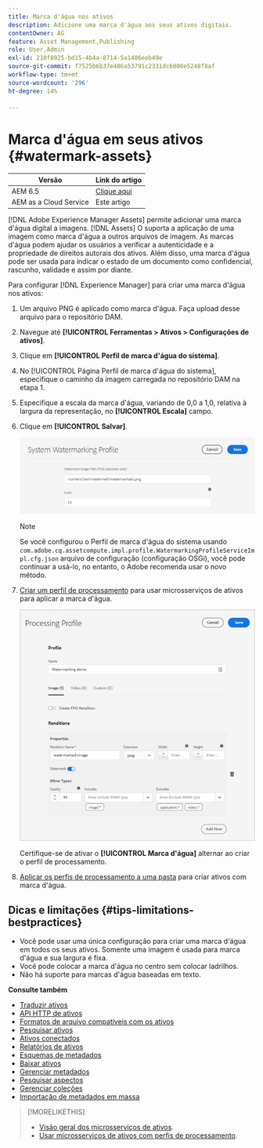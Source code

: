 ```yaml
---
title: Marca d'água nos ativos
description: Adicione uma marca d'água aos seus ativos digitais.
contentOwner: AG
feature: Asset Management,Publishing
role: User,Admin
exl-id: 210f8925-bd15-4b4a-8714-5a1486eeb49e
source-git-commit: f7525b6b37e486a53791c2331dc6000e5248f8af
workflow-type: tm+mt
source-wordcount: '296'
ht-degree: 14%

---
```


# Marca d&#39;água em seus ativos {#watermark-assets}

| Versão | Link do artigo |
| -------- | ---------------------------- |
| AEM 6.5 | [Clique aqui](https://experienceleague.adobe.com/docs/experience-manager-65/assets/administer/watermarking.html) |
| AEM as a Cloud Service | Este artigo |

[!DNL Adobe Experience Manager Assets] permite adicionar uma marca d&#39;água digital a imagens. [!DNL Assets] O suporta a aplicação de uma imagem como marca d&#39;água a outros arquivos de imagem. As marcas d&#39;água podem ajudar os usuários a verificar a autenticidade e a propriedade de direitos autorais dos ativos. Além disso, uma marca d&#39;água pode ser usada para indicar o estado de um documento como confidencial, rascunho, validade e assim por diante.

Para configurar [!DNL Experience Manager] para criar uma marca d&#39;água nos ativos:

1. Um arquivo PNG é aplicado como marca d&#39;água. Faça upload desse arquivo para o repositório DAM.

1. Navegue até **[!UICONTROL Ferramentas > Ativos > Configurações de ativos]**.

1. Clique em **[!UICONTROL Perfil de marca d&#39;água do sistema]**.

1. No [!UICONTROL Página Perfil de marca d&#39;água do sistema], especifique o caminho da imagem carregada no repositório DAM na etapa 1.

1. Especifique a escala da marca d&#39;água, variando de 0,0 a 1,0, relativa à largura da representação, no **[!UICONTROL Escala]** campo.

1. Clique em **[!UICONTROL Salvar]**.

   ![Detector de duplicação de ativo](assets/system-watermarking-profile.png)

   >[!NOTE]
   >
   >Se você configurou o Perfil de marca d&#39;água do sistema usando `com.adobe.cq.assetcompute.impl.profile.WatermarkingProfileServiceImpl.cfg.json` arquivo de configuração (configuração OSGi), você pode continuar a usá-lo, no entanto, o Adobe recomenda usar o novo método.


1. [Criar um perfil de processamento](/help/assets/asset-microservices-configure-and-use.md#create-custom-profile) para usar microsserviços de ativos para aplicar a marca d&#39;água.

   ![Perfil de processamento de ativo para criar marca d&#39;água](assets/watermark-processing-profile.png)

   Certifique-se de ativar o **[!UICONTROL Marca d&#39;água]** alternar ao criar o perfil de processamento.

1. [Aplicar os perfis de processamento a uma pasta](/help/assets/asset-microservices-configure-and-use.md#use-profiles) para criar ativos com marca d&#39;água.

## Dicas e limitações {#tips-limitations-bestpractices}

* Você pode usar uma única configuração para criar uma marca d&#39;água em todos os seus ativos. Somente uma imagem é usada para marca d&#39;água e sua largura é fixa.
* Você pode colocar a marca d&#39;água no centro sem colocar ladrilhos.
* Não há suporte para marcas d&#39;água baseadas em texto.

**Consulte também**

* [Traduzir ativos](translate-assets.md)
* [API HTTP de ativos](mac-api-assets.md)
* [Formatos de arquivo compatíveis com os ativos](file-format-support.md)
* [Pesquisar ativos](search-assets.md)
* [Ativos conectados](use-assets-across-connected-assets-instances.md)
* [Relatórios de ativos](asset-reports.md)
* [Esquemas de metadados](metadata-schemas.md)
* [Baixar ativos](download-assets-from-aem.md)
* [Gerenciar metadados](manage-metadata.md)
* [Pesquisar aspectos](search-facets.md)
* [Gerenciar coleções](manage-collections.md)
* [Importação de metadados em massa](metadata-import-export.md)

>[!MORELIKETHIS]
>
>* [Visão geral dos microsserviços de ativos](/help/assets/asset-microservices-overview.md).
>* [Usar microsserviços de ativos com perfis de processamento](/help/assets/asset-microservices-configure-and-use.md).
